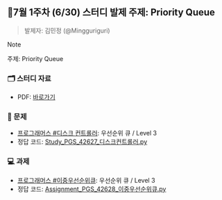 ## 🚀7월 1주차 (6/30) 스터디 발제 주제: Priority Queue
> 발제자: 김민정 (@Mingguriguri)

> [!NOTE]
> 주제: Priority Queue

### 🗂️ 스터디 자료
- PDF: [바로가기](Study_PGS_42627.pdf)

### 📖 문제
- [프로그래머스 #디스크 컨트롤러](https://school.programmers.co.kr/learn/courses/30/lessons/42627?language=python3): 우선순위 큐 / Level 3
- 정답 코드: [Study_PGS_42627_디스크컨트롤러.py](Study_PGS_42627_디스크컨트롤러.py)

### 💻 과제
- [프로그래머스 #이중우선순위큐](https://school.programmers.co.kr/learn/courses/30/lessons/42628): 우선순위 큐 / Level 3
- 정답 코드: [Assignment_PGS_42628_이중우선순위큐.py](Assignment_PGS_42628_이중우선순위큐.py)
